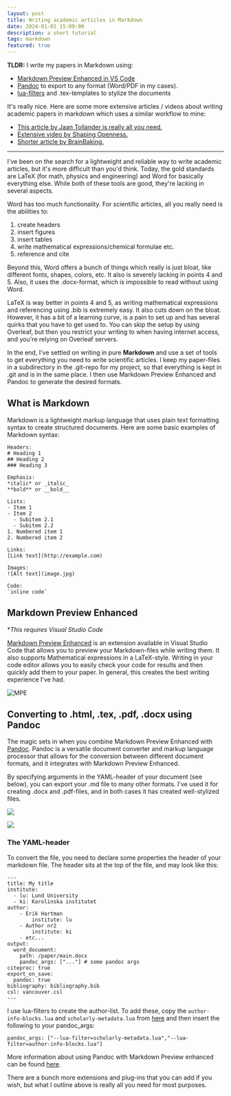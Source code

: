 ```yaml
---
layout: post
title: Writing academic articles in Markdown
date: 2024-01-01 15:09:00
description: a short tutorial
tags: markdown
featured: true
---
```


**TLDR:** I write my papers in Markdown using:
- [Markdown Preview Enhanced in VS Code](https://shd101wyy.github.io/markdown-preview-enhanced/#/)
- [Pandoc](https://pandoc.org/) to export to any format (Word/PDF in my cases).
- [lua-filters](https://github.com/pandoc/lua-filters) and .tex-templates to stylize the documents 

It's really nice. Here are some more extensive articles / videos about writing academic papers in markdown which uses a similar workflow to mine:

- [This article by Jaan Tollander is really all you need.](https://jaantollander.com/post/scientific-writing-with-markdown/)
- [Extensive video by Shaping Openness.](https://www.youtube.com/watch?v=J86Pm62XM_Q)
- [Shorter article by BrainBaking.](https://brainbaking.com/post/2021/02/writing-academic-papers-in-markdown/)

---



I've been on the search for a lightweight and reliable way to write academic articles, but it's more difficult than you'd think. Today, the gold standards are LaTeX (for math, physics and engineering) and Word for basically everything else. While both of these tools are good, they're lacking in several aspects.

Word has too much functionality. For scientific articles, all you really need is the abilities to:
1. create headers
2. insert figures
3. insert tables
4. write mathematical expressions/chemical formulae etc.
5. reference and cite

Beyond this, Word offers a bunch of things which really is just bloat, like different fonts, shapes, colors, etc. It also is severely lacking in points 4 and 5. Also, it uses the .docx-format, which is impossible to read without using Word.

LaTeX is way better in points 4 and 5, as writing mathematical expressions and referencing using .bib is extremely easy. It also cuts down on the bloat. However, it has a bit of a learning curve, is a pain to set up and has several quirks that you have to get used to. You can skip the setup by using Overleaf, but then you restrict your writing to when having internet access, and you're relying on Overleaf servers.

In the end, I've settled on writing in pure **Markdown** and use a set of tools to get everything you need to write scientific articles. I keep my paper-files in a subdirectory in the .git-repo for my project, so that everything is kept in .git and is in the same place. I then use Markdown Preview Enhanced and Pandoc to generate the desired formats.

## What is Markdown
Markdown is a lightweight markup language that uses plain text formatting syntax to create structured documents. Here are some basic examples of Markdown syntax:

```
Headers:
# Heading 1
## Heading 2
### Heading 3

Emphasis:
*italic* or _italic_
**bold** or __bold__

Lists:
- Item 1
- Item 2
  - Subitem 2.1
  - Subitem 2.2
1. Numbered item 1
2. Numbered item 2

Links:
[Link text](http://example.com)

Images:
![Alt text](image.jpg)

Code:
`inline code`
```

## Markdown Preview Enhanced 
**This requires Visual Studio Code*

[Markdown Preview Enhanced](https://shd101wyy.github.io/markdown-preview-enhanced/#/) is an extension available in Visual Studio Code that allows you to preview your Markdown-files while writing them. It also supports Mathematical expressions in a LaTeX-style. Writing in your code editor allows you to easily check your code for results and then quickly add them to your paper. In general, this creates the best writing experience I've had. 

![MPE](/assets/img/MPE.png)


## Converting to .html, .tex, .pdf, .docx using Pandoc

The magic sets in when you combine Markdown Preview Enhanced with [Pandoc](https://pandoc.org/). Pandoc is a versatile document converter and markup language processor that allows for the conversion between different document formats, and it integrates with Markdown Preview Enhanced.

By specifying arguments in the YAML-header of your document (see below), you can export your .md file to many other formats. I've used it for creating .docx and .pdf-files, and in both cases it has created well-stylized files.



![](/assets/img/md_word.png)

![](/assets/img/md_pdf.png)




### The YAML-header
To convert the file, you need to declare some properties the header of your markdown file. The header sits at the top of the file, and may look like this:

```
---
title: My title
institute:
  - lu: Lund University
  - ki: Karolinska institutet
author: 
    - Erik Hartman
        institute: lu
    - Author nr2
        institute: ki
    - etc...
output:
  word_document:
    path: /paper/main.docx
    pandoc_args: ["..."] # some pandoc args
citeproc: true
export_on_save:
  pandoc: true
bibliography: bibliography.bib
csl: vancouver.csl
---
```

I use lua-filters to create the author-list. To add these, copy the `author-info-blocks.lua` and `scholarly-metadata.lua` from [here](https://github.com/pandoc/lua-filters) and then insert the following to your pandoc_args:
```
pandoc_args: ["--lua-filter=scholarly-metadata.lua","--lua-filter=author-info-blocks.lua"]
```

More information about using Pandoc with Markdown Preview enhanced can be found [here](https://shd101wyy.github.io/markdown-preview-enhanced/#/).


There are a bunch more extensions and plug-ins that you can add if you wish, but what I outline above is really all you need for most purposes.
